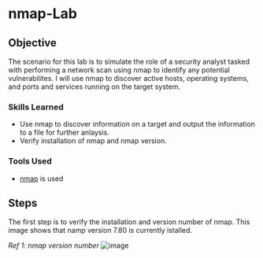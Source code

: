 # nmap-Lab

## Objective

The scenario for this lab is to simulate the role of a security analyst tasked with performing a network scan using nmap to identify any potential vulnerabilites. I will use nmap to discover active hosts, operating systems, and ports and services running on the target system.

### Skills Learned


- Use nmap to discover information on a target and output the information to a file for further anlaysis.
- Verify installation of nmap and nmap version.

### Tools Used

- <ins>nmap</ins> is used 

## Steps

The first step is to verify the installation and version number of nmap. This image shows that namp version 7.80 is currently istalled. 

*Ref 1: nmap version number*
![image](https://github.com/user-attachments/assets/81384b72-da2e-423a-996a-dcdf35b65a97)
